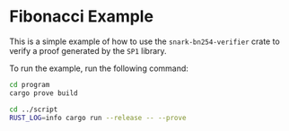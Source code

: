 # Fibonacci Example
This is a simple example of how to use the `snark-bn254-verifier` crate to verify a proof generated by the `SP1` library.

To run the example, run the following command:
```bash
cd program
cargo prove build

cd ../script
RUST_LOG=info cargo run --release -- --prove              
```